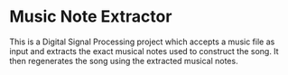 # Music Note Extractor
This is a Digital Signal Processing project which accepts a music file as input and extracts the exact musical notes used to construct the song. It then regenerates the song using the extracted musical notes.
